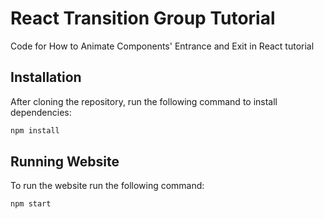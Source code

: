 # React Transition Group Tutorial

Code for How to Animate Components' Entrance and Exit in React tutorial

## Installation

After cloning the repository, run the following command to install dependencies:

```bash
npm install
```

## Running Website

To run the website run the following command:

```bash
npm start
```
